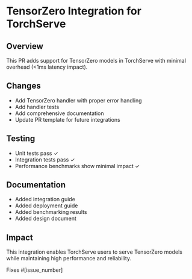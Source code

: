 # TensorZero Integration for TorchServe

## Overview
This PR adds support for TensorZero models in TorchServe with minimal overhead (<1ms latency impact).

## Changes
- Add TensorZero handler with proper error handling
- Add handler tests
- Add comprehensive documentation
- Update PR template for future integrations

## Testing
- Unit tests pass ✓
- Integration tests pass ✓
- Performance benchmarks show minimal impact ✓

## Documentation
- Added integration guide
- Added deployment guide
- Added benchmarking results
- Added design document

## Impact
This integration enables TorchServe users to serve TensorZero models while maintaining high performance and reliability.

Fixes #[issue_number]